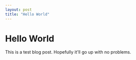 ```yaml
---
layout: post
title: "Hello World"
---
```


# Hello World
This is a test blog post. Hopefully it'll go up with no problems.
